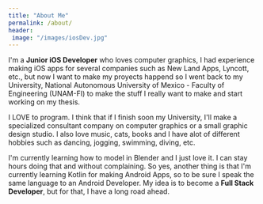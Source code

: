 ```yaml
---
title: "About Me"
permalink: /about/
header: 
 image: "/images/iosDev.jpg"
---
```


I'm a **Junior iOS Developer** who loves computer graphics, I had experience making iOS apps for several companies
such as New Land Apps, Lyncott, etc., but now I want to make my proyects happend so I went back to my University, 
National Autonomous University of Mexico - Faculty of Engineering (UNAM-FI) to make the stuff I really want to make 
and start working on my thesis.

I LOVE to program. I think that if I finish soon my University, I'll make a specialized consultant company on 
computer graphics or a small graphic design studio. I also love music, cats, books and I have alot of different 
hobbies such as dancing, jogging, swimming, diving, etc.

I'm currently learning how to model in Blender and I just love it. I can stay hours doing that and without complaining.
So yes, another thing is that I'm currently learning Kotlin for making Android Apps, so to be sure I speak the same 
language to an Android Developer. My idea is to become a **Full Stack Developer**, but for that, I have a long road ahead.
